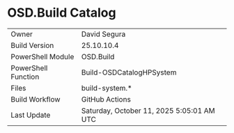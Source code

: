 ﻿# OSD.Build Catalog

| | |
|-|-|
| Owner | David Segura |
| Build Version | 25.10.10.4 |
| PowerShell Module | OSD.Build |
| PowerShell Function | Build-OSDCatalogHPSystem |
| Files | build-system.* |
| Build Workflow | GitHub Actions |
| Last Update | Saturday, October 11, 2025 5:05:01 AM UTC |

